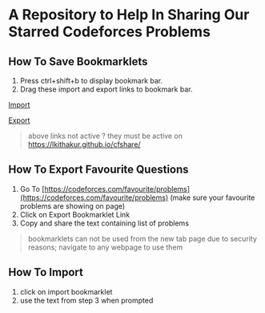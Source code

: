 # A Repository to Help In Sharing Our Starred Codeforces Problems
## How To Save Bookmarklets
1. Press ctrl+shift+b to display bookmark bar.
2. Drag these import and export links to bookmark bar.

<a href="javascript:(function() {let input=prompt('Paste the problems to import');let problems=input.split(',');document.body.innerHTML='';problems.forEach(id=>buttonFromId(id));function buttonFromId(problemId){let link=`https://codeforces.com/contest/${parseInt(problemId)}/problem/${problemId.replace(/^\d+/,'')}`;let htmlTemplate=`<a href='${link}'> Problem ${problemId} </a><br><br>`;document.body.innerHTML+=htmlTemplate;}})()">Import</a>

<a href="javascript:(function () {let problems=[];let elements=document.querySelectorAll('td.id.left');elements.forEach(e=>problems.push(e.innerText));prompt('ctrl+c to copy',String(problems))})()">Export</a>
> above links not active ? they must be active on https://lkithakur.github.io/cfshare/

## How To Export Favourite Questions 
1. Go To [https://codeforces.com/favourite/problems](https://codeforces.com/favourite/problems) (make sure your favourite problems are showing on page)
2. Click on Export Bookmarklet Link
3. Copy and share the text containing list of problems

> bookmarklets can not be used from the new tab page due to security reasons; navigate to any webpage to use them  

## How To Import 
1. click on import bookmarklet 
2. use the text from step 3 when prompted
